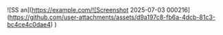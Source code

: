 ![SS an](https://example.com/![Screenshot 2025-07-03 000216](https://github.com/user-attachments/assets/d9a197c8-fb6a-4dcb-81c3-bc4ce4c0dae4)
)
